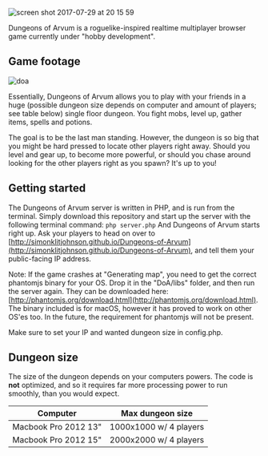 ![screen shot 2017-07-29 at 20 15 59](https://user-images.githubusercontent.com/7118482/28747275-336ba6a8-749b-11e7-8f2b-5b76f96137da.png)

Dungeons of Arvum is a roguelike-inspired realtime multiplayer browser game currently under "hobby development".

## Game footage
![doa](https://user-images.githubusercontent.com/7118482/28747280-52bb981a-749b-11e7-9860-06ee03a18ef0.gif)

Essentially, Dungeons of Arvum allows you to play with your friends in a huge (possible dungeon size depends on computer and amount of players; see table below) single floor dungeon. You fight mobs, level up, gather items, spells and potions. 

The goal is to be the last man standing. However, the dungeon is so big that you might be hard pressed to locate other players right away. Should you level and gear up, to become more powerful, or should you chase around looking for the other players right as you spawn? It's up to you!

## Getting started
The Dungeons of Arvum server is written in PHP, and is run from the terminal. Simply download this repository and start up the server with the following terminal command:
```php server.php```
And Dungeons of Arvum starts right up. Ask your players to head on over to [http://simonklitjohnson.github.io/Dungeons-of-Arvum](http://simonklitjohnson.github.io/Dungeons-of-Arvum), and tell them your public-facing IP address.

Note: If the game crashes at "Generating map", you need to get the correct phantomjs binary for your OS. Drop it in the "DoA/libs" folder, and then run the server again. They can be downloaded here: [http://phantomjs.org/download.html](http://phantomjs.org/download.html). The binary included is for macOS, however it has proved to work on other OS'es too. In the future, the requirement for phantomjs will not be present.

Make sure to set your IP and wanted dungeon size in config.php.

## Dungeon size
The size of the dungeon depends on your computers powers. The code is **not** optimized, and so it requires far more processing power to run smoothly, than you would expect.

| Computer             | Max dungeon size       |
|----------------------|------------------------|
| Macbook Pro 2012 13" | 1000x1000 w/ 4 players |
| Macbook Pro 2012 15" | 2000x2000 w/ 4 players |

